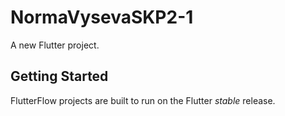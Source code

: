 # NormaVysevaSKP2-1

A new Flutter project.

## Getting Started

FlutterFlow projects are built to run on the Flutter _stable_ release.
